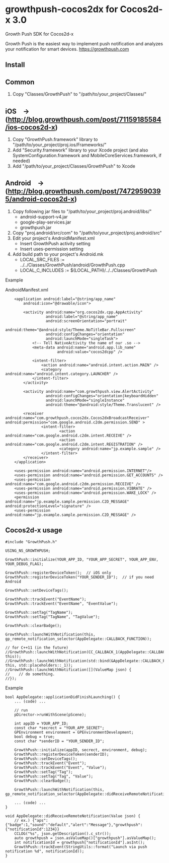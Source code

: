 growthpush-cocos2dx for Cocos2d-x 3.0
===================

Growth Push SDK for Cocos2d-x

Growth Push is the easiest way to implement push notification and analyzes your notification for smart devices.
https://growthpush.com

Install
----------------
Common
----------------
1. Copy "Classes/GrowthPush" to "/path/to/your_project/Classes/"

iOS　→　(http://blog.growthpush.com/post/71159185584/ios-cocos2d-x)
----------------
1. Copy "GrowthPush.framework" library to "/path/to/your_project/proj.ios/Frameworks/"
2. Add "Security.framework" library to your Xcode project (and also SystemConfiguration.framework and MobileCoreServices.framework, if needed)
3. Add "/path/to/your_project/Classes/GrowthPush" to Xcode

Android　→　(http://blog.growthpush.com/post/74729590395/android-cocos2d-x)
----------------
1. Copy following jar files to "/path/to/your_project/proj.android/libs/"
      * android-support-v4.jar
      * google-play-services.jar
      * growthpush.jar
2. Copy "proj.android/src/com" to "/path/to/your_project/proj.android/src"
3. Edit your project's AndroidManifest.xml
      * Insert GrowthPush activity setting
      * Insert uses-permission setting
4. Add build path to your project's Android.mk
      * LOCAL_SRC_FILES := ../../Classes/GrowthPush/android/GrowthPush.cpp
      * LOCAL_C_INCLUDES := $(LOCAL_PATH)/../../Classes/GrowthPush

Example

AndroidManifest.xml

```
    <application android:label="@string/app_name"
        android:icon="@drawable/icon">

        <activity android:name="org.cocos2dx.cpp.AppActivity"
                  android:label="@string/app_name"
                  android:screenOrientation="portrait"
                  android:theme="@android:style/Theme.NoTitleBar.Fullscreen"
                  android:configChanges="orientation"
                  android:launchMode="singleTask">
            <!-- Tell NativeActivity the name of our .so -->
            <meta-data android:name="android.app.lib_name"
                       android:value="cocos2dcpp" />
            
            <intent-filter>
                <action android:name="android.intent.action.MAIN" />
                <category android:name="android.intent.category.LAUNCHER" />
            </intent-filter>
        </activity>
        
        <activity android:name="com.growthpush.view.AlertActivity" 
                  android:configChanges="orientation|keyboardHidden"
                  android:launchMode="singleInstance"
                  android:theme="@android:style/Theme.Translucent" />

        <receiver android:name="com.growthpush.cocos2dx.Cocos2dxBroadcastReceiver" android:permission="com.google.android.c2dm.permission.SEND" >
                <intent-filter>
                        <action android:name="com.google.android.c2dm.intent.RECEIVE" />
                        <action android:name="com.google.android.c2dm.intent.REGISTRATION" />
                        <category android:name="jp.example.sample" />
                </intent-filter>
        </receiver>
    </application>

    <uses-permission android:name="android.permission.INTERNET"/>
    <uses-permission android:name="android.permission.GET_ACCOUNTS" />
    <uses-permission android:name="com.google.android.c2dm.permission.RECEIVE" />
    <uses-permission android:name="android.permission.VIBRATE" />
    <uses-permission android:name="android.permission.WAKE_LOCK" />
    <permission android:name="jp.example.sample.permission.C2D_MESSAGE" android:protectionLevel="signature" />
    <uses-permission android:name="jp.example.sample.permission.C2D_MESSAGE" />
```

Cocos2d-x usage
----------------

```
#include "GrowthPush.h"

USING_NS_GROWTHPUSH;

GrowthPush::initialize(YOUR_APP_ID, "YOUR_APP_SECRET", YOUR_APP_ENV, YOUR_DEBUG_FLAG);

GrowthPush::registerDeviceToken();  // iOS only
GrowthPush::registerDeviceToken("YOUR_SENDER_ID");  // if you need Android

GrowthPush::setDeviceTags();

GrowthPush::trackEvent("EventName");
GrowthPush::trackEvent("EventName", "EventValue");

GrowthPush::setTag("TagName");
GrowthPush::setTag("TagName", "TagValue");

GrowthPush::clearBadge();

GrowthPush::launchWithNotification(this, gp_remote_notification_selector(AppDelegate::CALLBACK_FUNCTION));

// for C++11 (in the future)
//GrowthPush::launchWithNotification(CC_CALLBACK_1(AppDelegate::CALLBACK_FUNCTION, this));
//GrowthPush::launchWithNotification(std::bind(&AppDelegate::CALLBACK_FUNCTION, this, std::placeholders::_1));
//GrowthPush::launchWithNotification([](ValueMap json) {
//    // do something.
//});
```

Example

```
bool AppDelegate::applicationDidFinishLaunching() {
    ... (code) ...
    
    // run
    pDirector->runWithScene(pScene);

    int appID = YOUR_APP_ID;
    const char *secrect = "YOUR_APP_SECRET";
    GPEnvironment environment = GPEnvironmentDevelopment;
    bool debug = true;
    const char *senderID = "YOUR_SENDER_ID";
    
    GrowthPush::initialize(appID, secrect, environment, debug);
    GrowthPush::registerDeviceToken(senderID);
    GrowthPush::setDeviceTags();
    GrowthPush::trackEvent("Event");
    GrowthPush::trackEvent("Event", "Value");
    GrowthPush::setTag("Tag");
    GrowthPush::setTag("Tag", "Value");
    GrowthPush::clearBadge();
    
    GrowthPush::launchWithNotification(this, gp_remote_notification_selector(AppDelegate::didReceiveRemoteNotification));
    
    ... (code) ...
}

void AppDelegate::didReceiveRemoteNotification(Value json) {
    // ex.) {"aps":{"badge":1,"sound":"default","alert":"Message"},"growthpush":{"notificationId":1234}}
    CCLOG("%s", json.getDescription().c_str());
    auto growthpush = json.asValueMap()["growthpush"].asValueMap();
    int notificationId = growthpush["notificationId"].asInt();
    GrowthPush::trackEvent(StringUtils::format("Launch via push notification %d", notificationId));
}
```
